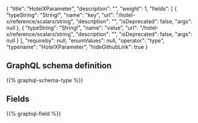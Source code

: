 {
  "title": "HotelXParameter",
  "description": "",
  "weight": 1,
  "fields": [
    {
      "typeString": "String!",
      "name": "key",
      "url": "/hotel-x/reference/scalars/string",
      "description": "",
      "isDeprecated": false,
      "args": null
    },
    {
      "typeString": "String!",
      "name": "value",
      "url": "/hotel-x/reference/scalars/string",
      "description": "",
      "isDeprecated": false,
      "args": null
    }
  ],
  "requireby": null,
  "enumValues": null,
  "operator": "type",
  "typename": "HotelXParameter",
  "hideGithubLink": true
}
## GraphQL schema definition

{{% graphql-schema-type %}}

## Fields

{{% graphql-field %}}
